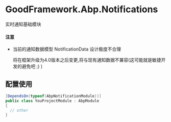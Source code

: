 # GoodFramework.Abp.Notifications

实时通知基础模块


#### 注意

* 当前的通知数据模型 NotificationData 设计极度不合理  
  
  将在框架升级为4.0版本之后变更,将与现有通知数据不兼容(这可能就是敏捷开发的避免吧 ;) )

## 配置使用

```csharp
[DependsOn(typeof(AbpNotificationModule))]
public class YouProjectModule : AbpModule
{
  // other
}
